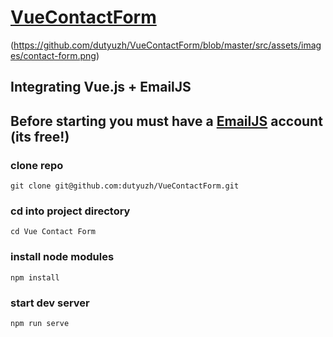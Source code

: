 # [VueContactForm](https://github.com/dutyuzh/VueContactForm)
(https://github.com/dutyuzh/VueContactForm/blob/master/src/assets/images/contact-form.png)
## Integrating Vue.js + EmailJS

## Before starting you must have a [EmailJS](http://www.emailjs.com/) account (its free!)

### clone repo
 
`git clone git@github.com:dutyuzh/VueContactForm.git`

### cd into project directory

`cd Vue Contact Form`

### install node modules

`npm install`

### start dev server

`npm run serve`
